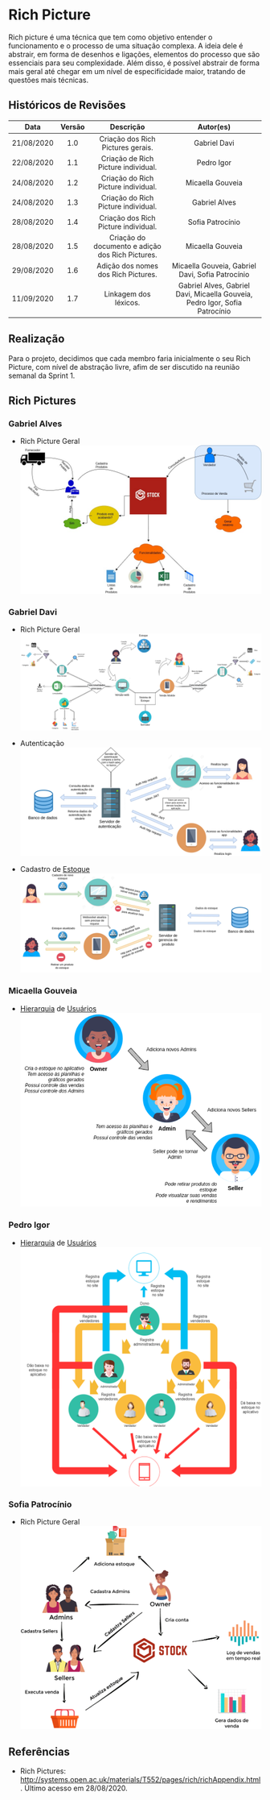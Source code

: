 # Rich Picture

Rich picture é uma técnica que tem como objetivo entender o funcionamento e o processo de uma situação complexa. A ideia dele é abstrair, em forma de desenhos e ligações, elementos do processo que são essenciais para seu complexidade. Além disso, é possível abstrair de forma mais geral até chegar em um nível de especificidade maior, tratando de questões mais técnicas.

## Históricos de Revisões
|    Data    | Versão |         Descrição         |           Autor(es)            |
| :--------: | :----: | :-----------------------: | :----------------------------: |
| 21/08/2020 |  1.0   |  Criação dos Rich Pictures gerais. | Gabriel Davi | 
| 22/08/2020 |  1.1   |  Criação de Rich Picture individual. | Pedro Igor | 
| 24/08/2020 |  1.2   |  Criação do Rich Picture individual. | Micaella Gouveia |
| 24/08/2020 |  1.3   |  Criação do Rich Picture individual. | Gabriel Alves |
| 28/08/2020 |  1.4   |  Criação dos Rich Picture individual. | Sofia Patrocínio | 
| 28/08/2020 |  1.5   |  Criação do documento e adição dos Rich Pictures. | Micaella Gouveia | 
| 29/08/2020 |  1.6   |  Adição dos nomes dos Rich Pictures. | Micaella Gouveia, Gabriel Davi, Sofia Patrocínio | 
| 11/09/2020 |  1.7   |  Linkagem dos léxicos. | Gabriel Alves, Gabriel Davi, Micaella Gouveia, Pedro Igor, Sofia Patrocínio |

## Realização

Para o projeto, decidimos que cada membro faria inicialmente o seu Rich Picture, com nível de abstração livre, afim de ser discutido na reunião semanal da Sprint 1.

## Rich Pictures

### Gabriel Alves
* Rich Picture Geral
![Gabriel Alves](../assets/richPictures/RP_Gabriel.jpg)

### Gabriel Davi

* Rich Picture Geral
![Gabriel Davi](../assets/richPictures/RP1_GabrielDavi.png)


* Autenticação
![Gabriel Davi](../assets/richPictures/RP2_GabrielDavi.png)

* Cadastro de [Estoque](Modeling/objeto?id=Estoque)
![Gabriel Davi](../assets/richPictures/RP3_GabrielDavi.png)

### Micaella Gouveia

* [Hierarquia](Modeling/objeto?id=Papéis-dos-colaboradores)   de [Usuários](Modeling/objeto?id=usuário) 
![Micaella](../assets/richPictures/RP_Hierarquia_Micaella.png)

### Pedro Igor


* [Hierarquia](Modeling/objeto?id=Papéis-dos-colaboradores)   de [Usuários](Modeling/objeto?id=usuário) 
![Pedro Igor](../assets/richPictures/RP_Hierarquia_PedroIgor.png)

### Sofia Patrocínio

* Rich Picture Geral
![Sofia](../assets/richPictures/RP_Sofia.png)

## Referências

- Rich Pictures: <http://systems.open.ac.uk/materials/T552/pages/rich/richAppendix.html>. Último acesso em 28/08/2020.
